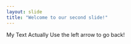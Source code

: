 ```yaml
---
layout: slide
title: "Welcome to our second slide!"
---
```

My Text Actually
Use the left arrow to go back!
